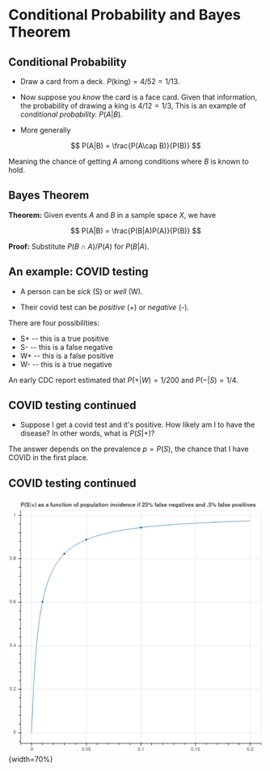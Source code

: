 # Conditional Probability and Bayes Theorem

## Conditional Probability

- Draw a card from a deck.  $P(\mathrm{king})=4/52=1/13$.

- Now suppose you *know* the card is a face card.  Given that information, the probability of drawing a king
is $4/12=1/3$,   This is an example of *conditional probability.* $P(A|B)$.

- More generally

$$
P(A|B) = \frac{P(A\cap B)}{P(B)}
$$

Meaning the chance of getting $A$ among conditions where $B$ is known to hold.

## Bayes Theorem

**Theorem:** Given events $A$ and $B$ in a sample space $X$, we have

$$
P(A|B) = \frac{P(B|A)P(A)}{P(B)}
$$

**Proof:** Substitute $P(B\cap A)/P(A)$ for $P(B|A)$.

## An example: COVID testing

- A person can be *sick* (S) or *well* (W).

- Their covid test can be *positive* (+) or *negative* (-).

There are four possibilities:

- S+ -- this is a true positive
- S- -- this is a false negative
- W+ -- this is a false positive
- W- -- this is a true negative

An early  CDC report estimated  that $P(+|W)=1/200$ and $P(-|S)=1/4$.


## COVID testing continued

- Suppose I get a covid test and it's positive.  How likely am I to have the disease?
In other words, what is $P(S|+)$?

The answer depends on the prevalence $p=P(S)$, the chance that I have COVID in the first place.




## COVID testing continued

![Chance I have COVID if I get a positive test vs prevalence](../img/covidfn.png){width=70%}
